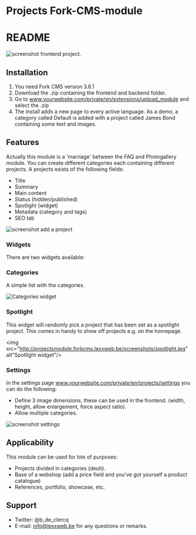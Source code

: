 Projects Fork-CMS-module
========================

# README

<img src="http://projectsmodule.forkcms.lexxweb.be/screenshots/projects.jpg" alt="screenshot frontend project." />

## Installation

1. You need Fork CMS version 3.6.1
2. Download the .zip containing the frontend and backend folder.
3. Go to www.yourwebsite.com/private/en/extensions/upload_module and select the .zip
4. The install adds a new page to every active language. As a demo, a category called Default is added with a project called James Bond containing some text and images.

## Features
Actually this module is a 'marriage' between the FAQ and Photogallery module. You can create different categories each containing different projects.
A projects exists of the following fields:
- Title
- Summary
- Main content
- Status (hidden/published)
- Spotlight (widget)
- Metadata (category and tags)
- SEO tab

<img src="http://projectsmodule.forkcms.lexxweb.be/screenshots/add_projects.jpg" alt="screenshot add a project" />

### Widgets
There are two widgets available:

### Categories
A simple list with the categories. 

<img src="http://projectsmodule.forkcms.lexxweb.be/screenshots/categories.jpg" alt="Categories widget"/>

### Spotlight
This widget will randomly pick a project that has been set as a spotlight project. This comes in handy to show off projects e.g. on the homepage.

<img src="http://projectsmodule.forkcms.lexxweb.be/screenshots/spotlight.jpg" alt"Spotlight widget"/>

### Settings
In the settings page www.yourwebsite.com/private/en/projects/settings you can do the following:
- Define 3 image dimensions, these can be used in the frontend. (width, height, allow enlargement, force aspect ratio).
- Allow multiple categories.

<img src="http://projectsmodule.forkcms.lexxweb.be/screenshots/settings.jpg" alt="screenshot settings" />

## Applicability
This module can be used for lots of purposes:
- Projects divided in categories (deuh).
- Base of a webshop (add a price field and you've got yourself a product catalogue)
- References, portfolio, showcase, etc.

## Support
- Twitter: @b_de_clercq
- E-mail: <info@lexxweb.be> for any questions or remarks.
